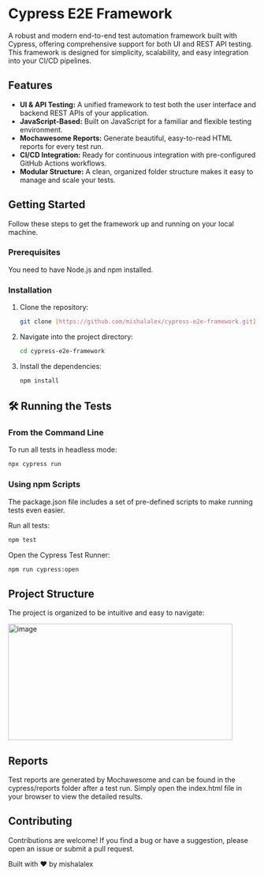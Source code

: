 # Cypress E2E Framework

A robust and modern end-to-end test automation framework built with Cypress, offering comprehensive support for both UI and REST API testing. This framework is designed for simplicity, scalability, and easy integration into your CI/CD pipelines.

## Features

* **UI & API Testing:** A unified framework to test both the user interface and backend REST APIs of your application.
* **JavaScript-Based:** Built on JavaScript for a familiar and flexible testing environment.
* **Mochawesome Reports:** Generate beautiful, easy-to-read HTML reports for every test run.
* **CI/CD Integration:** Ready for continuous integration with pre-configured GitHub Actions workflows.
* **Modular Structure:** A clean, organized folder structure makes it easy to manage and scale your tests.

## Getting Started

Follow these steps to get the framework up and running on your local machine.

### Prerequisites

You need to have Node.js and npm installed.

### Installation

1.  Clone the repository:
    ```sh
    git clone [https://github.com/mishalalex/cypress-e2e-framework.git](https://github.com/mishalalex/cypress-e2e-framework.git)
    ```

2.  Navigate into the project directory:
    ```sh
    cd cypress-e2e-framework
    ```

3.  Install the dependencies:
    ```sh
    npm install
    ```

## 🛠️ Running the Tests

### From the Command Line

To run all tests in headless mode:

```sh
npx cypress run
```

### Using npm Scripts
The package.json file includes a set of pre-defined scripts to make running tests even easier.

Run all tests:

```sh
npm test
```

Open the Cypress Test Runner:

```sh
npm run cypress:open
```

## Project Structure
The project is organized to be intuitive and easy to navigate:

<img width="455" height="236" alt="image" src="https://github.com/user-attachments/assets/8d6ffe35-843b-4f0e-85dc-08fd60efc359" />


## Reports
Test reports are generated by Mochawesome and can be found in the cypress/reports folder after a test run. Simply open the index.html file in your browser to view the detailed results.

## Contributing
Contributions are welcome! If you find a bug or have a suggestion, please open an issue or submit a pull request.

Built with ❤️ by mishalalex
